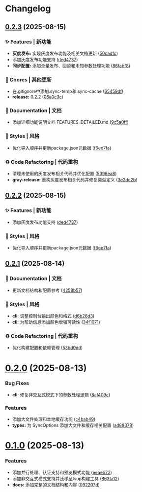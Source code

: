 # Changelog

## [0.2.3](https://github.com/flow-zy/sync-upstream/compare/v0.2.1...v0.2.3) (2025-08-15)

### ✨ Features | 新功能

* **灰度发布:** 实现灰度发布功能及相关文档更新 ([50cadfc](https://github.com/flow-zy/sync-upstream/commit/50cadfcd5fc0218cf3c70aaac1cd04aec7408adb))
* 添加灰度发布功能支持 ([ded4737](https://github.com/flow-zy/sync-upstream/commit/ded4737a0e8032ff8681cb288b0e0f3a0e82811b))
* **同步配置:** 添加全量发布、回滚和未知参数处理功能 ([86fabf8](https://github.com/flow-zy/sync-upstream/commit/86fabf85c85fa385778c8f1c74cc8ac87fca1e8a))

### 🎫 Chores | 其他更新

* 在.gitignore中添加.sync-temp和.sync-cache ([65459df](https://github.com/flow-zy/sync-upstream/commit/65459dffa55e69a692974b1c72705ecd09e4fdd0))
* **release:** 0.2.2 ([06a0c3c](https://github.com/flow-zy/sync-upstream/commit/06a0c3cf61185198586dbdbbc3d5e77473447968))

### 📝 Documentation | 文档

* 添加详细功能说明文档 FEATURES_DETAILED.md ([9c5a0ff](https://github.com/flow-zy/sync-upstream/commit/9c5a0ff92821283934d081c85a5c56580582e562))

### 💄 Styles | 风格

* 优化导入顺序并更新package.json元数据 ([f6ee7fa](https://github.com/flow-zy/sync-upstream/commit/f6ee7fa7aa36a81245dafd38dcd612ecbd5ab6e9))

### ♻ Code Refactoring | 代码重构

* 清理未使用的灰度发布相关代码并优化配置 ([5398ea8](https://github.com/flow-zy/sync-upstream/commit/5398ea88299a6335b3f725246ddfb6e772e29634))
* **gray-release:** 重构灰度发布相关代码并修复类型定义 ([3e2dc2b](https://github.com/flow-zy/sync-upstream/commit/3e2dc2b9ebe82d749ca6907247cf4d9a5925b4e1))

## [0.2.2](https://github.com/flow-zy/sync-upstream/compare/v0.2.1...v0.2.2) (2025-08-15)

### ✨ Features | 新功能

* 添加灰度发布功能支持 ([ded4737](https://github.com/flow-zy/sync-upstream/commit/ded4737a0e8032ff8681cb288b0e0f3a0e82811b))

### 💄 Styles | 风格

* 优化导入顺序并更新package.json元数据 ([f6ee7fa](https://github.com/flow-zy/sync-upstream/commit/f6ee7fa7aa36a81245dafd38dcd612ecbd5ab6e9))

## [0.2.1](https://github.com/flow-zy/sync-upstream/compare/v0.2.0...v0.2.1) (2025-08-14)

### 📝 Documentation | 文档

* 更新文档结构和配置参考 ([4258b57](https://github.com/flow-zy/sync-upstream/commit/4258b57b421f4d514e181fd7b38637f7491dc46c))

### 💄 Styles | 风格

* **cli:** 调整控制台输出颜色和格式 ([d6b26d3](https://github.com/flow-zy/sync-upstream/commit/d6b26d34af2c4350b0fb7083d2bfaa7f7d34f58f))
* **cli:** 为帮助信息添加颜色增强可读性 ([34f1071](https://github.com/flow-zy/sync-upstream/commit/34f1071c6d3440eed35d0d70490bef8f6d4786aa))

### ♻ Code Refactoring | 代码重构

* 优化构建配置和依赖管理 ([53bd0dd](https://github.com/flow-zy/sync-upstream/commit/53bd0dd86d643c6af8be1a0665f9e794700a03aa))

# [0.2.0](https://github.com/flow-zy/sync-upstream/compare/v0.1.0...v0.2.0) (2025-08-13)


### Bug Fixes

* **cli:** 修复非交互式模式下的参数处理逻辑 ([8af409c](https://github.com/flow-zy/sync-upstream/commit/8af409cd7b216d8192ef6ef23a766df6b947d4c0))


### Features

* 添加大文件处理和本地缓存功能 ([c4bab49](https://github.com/flow-zy/sync-upstream/commit/c4bab4938c6c93fc781fae7e2bc1a97c82bea9a3))
* **types:** 为 SyncOptions 添加大文件和缓存相关配置 ([ad88378](https://github.com/flow-zy/sync-upstream/commit/ad88378f1ab47190178a23ea572d813b9a860ee2))

# [0.1.0](https://github.com/flow-zy/sync-upstream/compare/v0.0.2...v0.1.0) (2025-08-13)


### Features

* 添加并行处理、认证支持和预览模式功能 ([eeae672](https://github.com/flow-zy/sync-upstream/commit/eeae672bbc5fab069cffe237e64e1e9886a4b250))
* 添加非交互式模式支持并迁移至tsup构建工具 ([863fa12](https://github.com/flow-zy/sync-upstream/commit/863fa12ef98e2b65be9d57e02e83c729ee387dd3))
* **docs:** 添加完整的文档结构和内容 ([092207d](https://github.com/flow-zy/sync-upstream/commit/092207dc4a090efdccdafcd6c1a6b49e7a94eb36))
